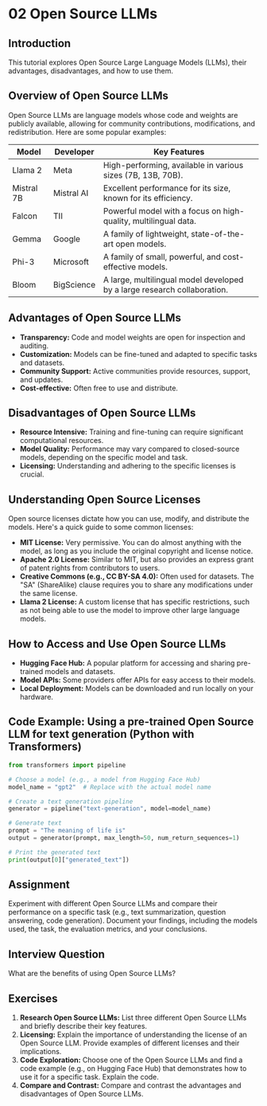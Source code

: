# 02 Open Source LLMs

## Introduction

This tutorial explores Open Source Large Language Models (LLMs), their advantages, disadvantages, and how to use them.

## Overview of Open Source LLMs

Open Source LLMs are language models whose code and weights are publicly available, allowing for community contributions, modifications, and redistribution. Here are some popular examples:

| Model | Developer | Key Features |
| --- | --- | --- |
| Llama 2 | Meta | High-performing, available in various sizes (7B, 13B, 70B). |
| Mistral 7B | Mistral AI | Excellent performance for its size, known for its efficiency. |
| Falcon | TII | Powerful model with a focus on high-quality, multilingual data. |
| Gemma | Google | A family of lightweight, state-of-the-art open models. |
| Phi-3 | Microsoft | A family of small, powerful, and cost-effective models. |
| Bloom | BigScience | A large, multilingual model developed by a large research collaboration. |

## Advantages of Open Source LLMs

*   **Transparency:** Code and model weights are open for inspection and auditing.
*   **Customization:** Models can be fine-tuned and adapted to specific tasks and datasets.
*   **Community Support:** Active communities provide resources, support, and updates.
*   **Cost-effective:** Often free to use and distribute.

## Disadvantages of Open Source LLMs

*   **Resource Intensive:** Training and fine-tuning can require significant computational resources.
*   **Model Quality:** Performance may vary compared to closed-source models, depending on the specific model and task.
*   **Licensing:** Understanding and adhering to the specific licenses is crucial.

## Understanding Open Source Licenses

Open source licenses dictate how you can use, modify, and distribute the models. Here's a quick guide to some common licenses:

*   **MIT License:** Very permissive. You can do almost anything with the model, as long as you include the original copyright and license notice.
*   **Apache 2.0 License:** Similar to MIT, but also provides an express grant of patent rights from contributors to users.
*   **Creative Commons (e.g., CC BY-SA 4.0):** Often used for datasets. The "SA" (ShareAlike) clause requires you to share any modifications under the same license.
*   **Llama 2 License:** A custom license that has specific restrictions, such as not being able to use the model to improve other large language models.

## How to Access and Use Open Source LLMs

*   **Hugging Face Hub:** A popular platform for accessing and sharing pre-trained models and datasets.
*   **Model APIs:** Some providers offer APIs for easy access to their models.
*   **Local Deployment:** Models can be downloaded and run locally on your hardware.

## Code Example: Using a pre-trained Open Source LLM for text generation (Python with Transformers)

```python
from transformers import pipeline

# Choose a model (e.g., a model from Hugging Face Hub)
model_name = "gpt2"  # Replace with the actual model name

# Create a text generation pipeline
generator = pipeline("text-generation", model=model_name)

# Generate text
prompt = "The meaning of life is"
output = generator(prompt, max_length=50, num_return_sequences=1)

# Print the generated text
print(output[0]["generated_text"])
```

## Assignment

Experiment with different Open Source LLMs and compare their performance on a specific task (e.g., text summarization, question answering, code generation). Document your findings, including the models used, the task, the evaluation metrics, and your conclusions.

## Interview Question

What are the benefits of using Open Source LLMs?

## Exercises

1.  **Research Open Source LLMs:** List three different Open Source LLMs and briefly describe their key features.
2.  **Licensing:** Explain the importance of understanding the license of an Open Source LLM. Provide examples of different licenses and their implications.
3.  **Code Exploration:** Choose one of the Open Source LLMs and find a code example (e.g., on Hugging Face Hub) that demonstrates how to use it for a specific task. Explain the code.
4.  **Compare and Contrast:** Compare and contrast the advantages and disadvantages of Open Source LLMs.
